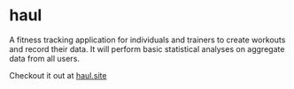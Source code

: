 # haul
A fitness tracking application for individuals and trainers to create workouts and record their data. It will perform basic statistical analyses on aggregate data from all users. 

Checkout it out at [haul.site](haul.sit)
